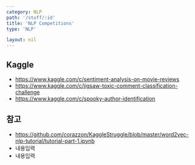 ```yaml
---
category: NLP
path: '/stuff/:id'
title: 'NLP Competitions'
type: 'NLP'

layout: nil
---
```


## Kaggle
* https://www.kaggle.com/c/sentiment-analysis-on-movie-reviews
* https://www.kaggle.com/c/jigsaw-toxic-comment-classification-challenge
* https://www.kaggle.com/c/spooky-author-identification

## 참고
* https://github.com/corazzon/KaggleStruggle/blob/master/word2vec-nlp-tutorial/tutorial-part-1.ipynb
* 내용입력
* 내용입력
